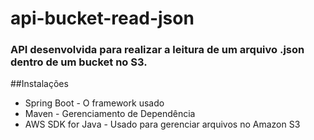 # api-bucket-read-json
### API desenvolvida para realizar a leitura de um arquivo .json dentro de um bucket no S3.

##Instalações 
* Spring Boot - O framework usado
* Maven - Gerenciamento de Dependência
* AWS SDK for Java - Usado para gerenciar arquivos no Amazon S3
